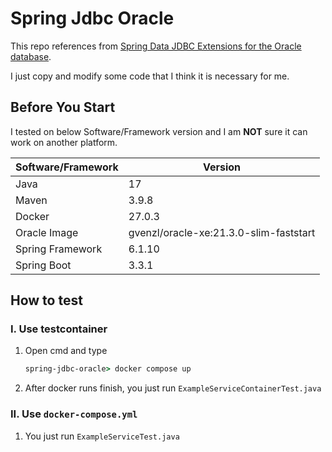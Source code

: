 # Spring Jdbc Oracle

This repo references from [Spring Data JDBC Extensions for the Oracle database](https://github.com/spring-attic/spring-data-jdbc-ext).

I just copy and modify some code that I think it is necessary for me.

## Before You Start

I tested on below Software/Framework version and I am **NOT** sure it can work on another platform.

| **Software/Framework** | **Version**                            |
|------------------------|----------------------------------------|
| Java                   | 17                                     |
| Maven                  | 3.9.8                                  |
| Docker                 | 27.0.3                                 |
| Oracle Image           | gvenzl/oracle-xe:21.3.0-slim-faststart |
| Spring Framework       | 6.1.10                                 |
| Spring Boot            | 3.3.1                                  |

## How to test

### I. Use testcontainer

1. Open cmd and type

     ```cmd
     spring-jdbc-oracle> docker compose up
     ```

2. After docker runs finish, you just run `ExampleServiceContainerTest.java`

### II. Use `docker-compose.yml`

1. You just run `ExampleServiceTest.java`